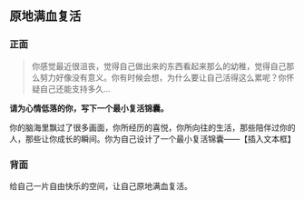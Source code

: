 ## 原地满血复活

### 正面
> 你感觉最近很沮丧，觉得自己做出来的东西看起来那么的幼稚，觉得自己那么努力好像没有意义。你有时候会想，为什么要让自己活得这么累呢？你怀疑自己还能支持多久...

**请为心情低落的你，写下一个最小复活锦囊。**  

你的脑海里飘过了很多画面，你所经历的喜悦，你所向往的生活，那些陪伴过你的人，那些让你成长的瞬间。你为自己设计了一个最小复活锦囊——【插入文本框】

### 背面
给自己一片自由快乐的空间，让自己原地满血复活。